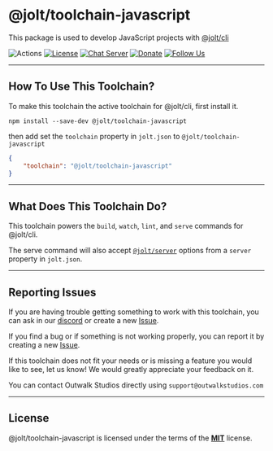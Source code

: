 # @jolt/toolchain-javascript

This package is used to develop JavaScript projects with [@jolt/cli](https://www.npmjs.com/package/@jolt/cli)

![Actions](https://github.com/OutwalkStudios/jolt/workflows/build/badge.svg)
[![License](https://img.shields.io/badge/license-MIT-blue.svg)](https://github.com/OutwalkStudios/jolt/blob/master/LICENSE)
[![Chat Server](https://img.shields.io/badge/chat-on%20discord-7289da.svg)](https://discord.gg/AA7qukU)
[![Donate](https://img.shields.io/badge/patreon-donate-green.svg)](https://www.patreon.com/outwalkstudios)
[![Follow Us](https://img.shields.io/badge/follow-on%20twitter-4AA1EC.svg)](https://twitter.com/OutwalkStudios)

---

## How To Use This Toolchain?

To make this toolchain the active toolchain for @jolt/cli, first install it.
```
npm install --save-dev @jolt/toolchain-javascript
```

then add set the `toolchain` property in `jolt.json` to `@jolt/toolchain-javascript`

```json
{
    "toolchain": "@jolt/toolchain-javascript"
}
```

---

## What Does This Toolchain Do?

This toolchain powers the `build`, `watch`, `lint`, and `serve` commands for @jolt/cli.

The serve command will also accept [`@jolt/server`](https://www.npmjs.com/package/@jolt/server) options from a `server` property in `jolt.json`.

---

## Reporting Issues

If you are having trouble getting something to work with this toolchain, you can ask in our [discord](https://discord.gg/AA7qukU) or create a new [Issue](https://github.com/OutwalkStudios/jolt/issues).

If you find a bug or if something is not working properly, you can report it by creating a new [Issue](https://github.com/OutwalkStudios/jolt/issues).

If this toolchain does not fit your needs or is missing a feature you would like to see, let us know! We would greatly appreciate your feedback on it.

You can contact Outwalk Studios directly using `support@outwalkstudios.com`

---

## License
@jolt/toolchain-javascript is licensed under the terms of the [**MIT**](https://github.com/OutwalkStudios/jolt/blob/master/LICENSE) license.